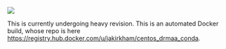 [![](https://badge.imagelayers.io/jakirkham/centos_drmaa_conda:latest.svg)](https://imagelayers.io/?images=jakirkham/centos_drmaa_conda:latest 'Get your own badge on imagelayers.io')

This is currently undergoing heavy revision. This is an automated Docker build, whose repo is here <https://registry.hub.docker.com/u/jakirkham/centos_drmaa_conda>.
